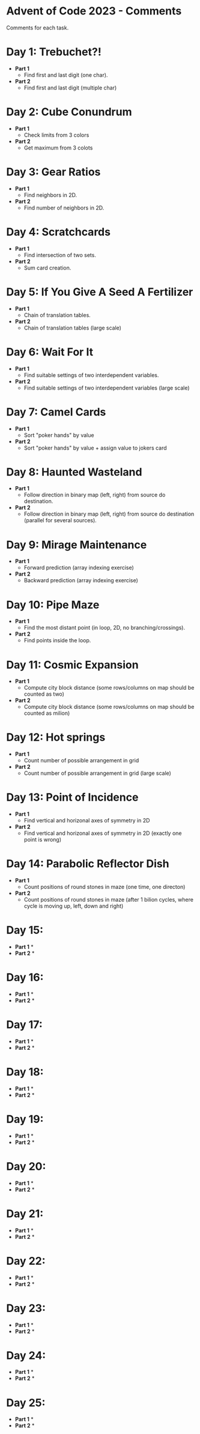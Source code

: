 # Advent of Code 2023 - Comments

Comments for each task.

# Day 1: Trebuchet?!

* **Part 1**
	* Find first and last digit (one char).
* **Part 2**
	* Find first and last digit (multiple char)

# Day 2: Cube Conundrum

* **Part 1**
	* Check limits from 3 colors
* **Part 2**
	* Get maximum from 3 colots

# Day 3: Gear Ratios

* **Part 1**
	* Find neighbors in 2D.
* **Part 2**
	* Find number of neighbors in 2D.

# Day 4: Scratchcards

* **Part 1**
	* Find intersection of two sets.
* **Part 2**
	* Sum card creation.

# Day 5: If You Give A Seed A Fertilizer

* **Part 1**
	* Chain of translation tables.
* **Part 2**
	* Chain of translation tables (large scale)

# Day 6: Wait For It

* **Part 1**
	* Find suitable settings of two interdependent variables.
* **Part 2**
	* Find suitable settings of two interdependent variables (large scale)

# Day 7: Camel Cards

* **Part 1**
	* Sort "poker hands" by value
* **Part 2**
	* Sort "poker hands" by value + assign value to jokers card
 
# Day 8: Haunted Wasteland

* **Part 1**
	* Follow direction in binary map (left, right) from source do destination.
* **Part 2**
	* Follow direction in binary map (left, right) from source do destination (parallel for several sources).

# Day 9: Mirage Maintenance

* **Part 1**
	* Forward prediction (array indexing exercise)
* **Part 2**
	* Backward prediction (array indexing exercise)

# Day 10: Pipe Maze

* **Part 1**
	* Find the most distant point (in loop, 2D, no branching/crossings).
* **Part 2**
	* Find points inside the loop.

# Day 11: Cosmic Expansion

* **Part 1**
	* Compute city block distance (some rows/columns on map should be counted as two)
* **Part 2**
	* Compute city block distance (some rows/columns on map should be counted as milion)

# Day 12: Hot springs

* **Part 1**
	* Count number of possible arrangement in grid
* **Part 2**
	* Count number of possible arrangement in grid (large scale)

# Day 13: Point of Incidence

* **Part 1**
	* Find vertical and horizonal axes of symmetry in 2D 
* **Part 2**
	* Find vertical and horizonal axes of symmetry in 2D (exactly one point is wrong)

# Day 14: Parabolic Reflector Dish

* **Part 1**
	* Count positions of round stones in maze (one time, one directon)
* **Part 2**
	* Count positions of round stones in maze (after 1 bilion cycles, where cycle is moving up, left, down and right)

# Day 15: 

* **Part 1**
	* 
* **Part 2**
	* 

# Day 16: 

* **Part 1**
	* 
* **Part 2**
	* 

# Day 17: 

* **Part 1**
	* 
* **Part 2**
	* 

# Day 18: 

* **Part 1**
	* 
* **Part 2**
	* 

# Day 19: 

* **Part 1**
	* 
* **Part 2**
	* 

# Day 20: 

* **Part 1**
	* 
* **Part 2**
	* 

# Day 21: 

* **Part 1**
	* 
* **Part 2**
	* 

# Day 22: 

* **Part 1**
	* 
* **Part 2**
	* 

# Day 23: 

* **Part 1**
	* 
* **Part 2**
	* 

# Day 24: 

* **Part 1**
	* 
* **Part 2**
	* 

# Day 25: 

* **Part 1**
	* 
* **Part 2**
	* 
